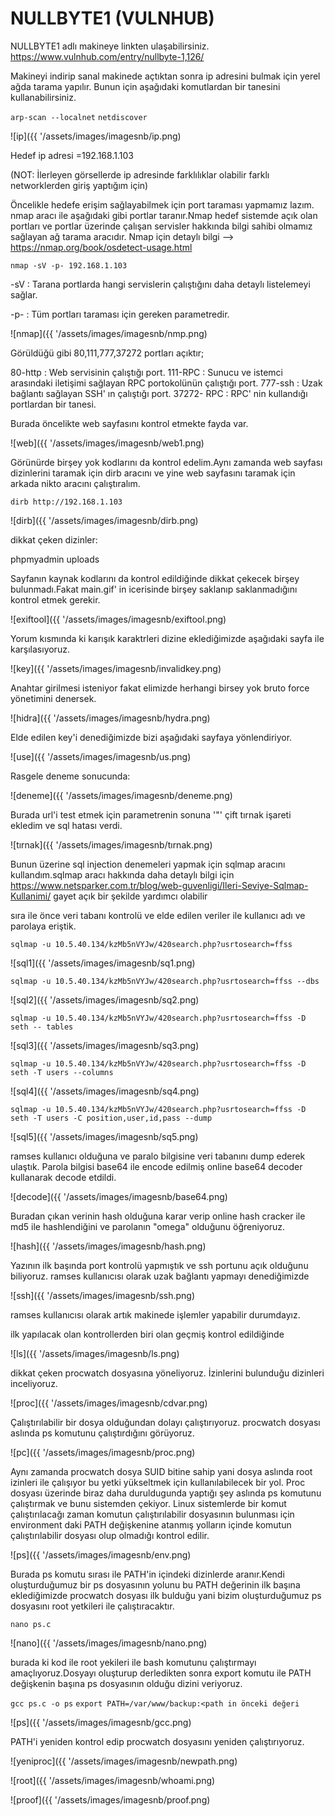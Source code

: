 # NULLBYTE1 (VULNHUB)

NULLBYTE1 adlı makineye linkten ulaşabilirsiniz.
https://www.vulnhub.com/entry/nullbyte-1,126/

Makineyi indirip sanal makinede açtıktan sonra ip adresini bulmak için yerel ağda tarama yapılır. Bunun için aşağıdaki komutlardan bir tanesini kullanabilirsiniz.

`arp-scan --localnet`
`netdiscover`

![ip]({{ '/assets/images/imagesnb/ip.png)

Hedef ip adresi =192.168.1.103

(NOT: İlerleyen görsellerde ip adresinde farklılıklar olabilir farklı networklerden giriş yaptığım için)

Öncelikle hedefe erişim sağlayabilmek için port taraması yapmamız lazım. nmap aracı ile aşağıdaki gibi portlar taranır.Nmap hedef sistemde açık olan portları ve portlar üzerinde çalışan servisler hakkında bilgi sahibi olmamız sağlayan ağ tarama aracıdır.
Nmap için detaylı bilgi --> https://nmap.org/book/osdetect-usage.html

`nmap -sV -p- 192.168.1.103 `

-sV : Tarana portlarda hangi servislerin çalıştığını daha detaylı listelemeyi sağlar.

-p- : Tüm portları taraması için gereken parametredir.

![nmap]({{ '/assets/images/imagesnb/nmp.png)

Görüldüğü gibi 80,111,777,37272 portları açıktır;

80-http : Web servisinin çalıştığı port.
111-RPC : Sunucu ve istemci arasındaki iletişimi sağlayan RPC portokolünün çalıştığı port.
777-ssh : Uzak bağlantı sağlayan SSH' ın çalıştığı port.
37272- RPC : RPC' nin kullandığı portlardan bir tanesi.

Burada öncelikte web sayfasını kontrol etmekte fayda var.

![web]({{ '/assets/images/imagesnb/web1.png)

Görünürde birşey yok kodlarını da kontrol edelim.Aynı zamanda web sayfası dizinlerini taramak için dirb aracını ve yine web sayfasını taramak için arkada nikto aracını çalıştıralım.

`dirb http://192.168.1.103`

![dirb]({{ '/assets/images/imagesnb/dirb.png)

dikkat çeken dizinler:

phpmyadmin
uploads

Sayfanın kaynak kodlarını da kontrol edildiğinde dikkat çekecek birşey bulunmadı.Fakat main.gif' in icerisinde birşey saklanıp saklanmadığını kontrol etmek gerekir.

![exiftool]({{ '/assets/images/imagesnb/exiftool.png)

Yorum kısmında ki karışık karaktrleri dizine eklediğimizde aşağıdaki sayfa ile karşılasıyoruz.

![key]({{ '/assets/images/imagesnb/invalidkey.png)

Anahtar girilmesi isteniyor fakat elimizde herhangi birsey yok bruto force yönetimini denersek.

![hidra]({{ '/assets/images/imagesnb/hydra.png)

Elde edilen key'i denediğimizde bizi aşağıdaki sayfaya yönlendiriyor.

![use]({{ '/assets/images/imagesnb/us.png)

Rasgele deneme sonucunda:

![deneme]({{ '/assets/images/imagesnb/deneme.png)

Burada url'i test etmek için parametrenin sonuna '"' çift tırnak işareti ekledim ve sql hatası verdi.

![tırnak]({{ '/assets/images/imagesnb/tırnak.png)

Bunun üzerine sql injection denemeleri yapmak için sqlmap aracını kullandım.sqlmap aracı hakkında daha detaylı bilgi için https://www.netsparker.com.tr/blog/web-guvenligi/Ileri-Seviye-Sqlmap-Kullanimi/  gayet açık bir şekilde yardımcı olabilir

sıra ile önce veri tabanı kontrolü ve elde edilen veriler ile kullanıcı adı ve parolaya eriştik.

`sqlmap -u 10.5.40.134/kzMb5nVYJw/420search.php?usrtosearch=ffss `

![sql1]({{ '/assets/images/imagesnb/sq1.png)

`sqlmap -u 10.5.40.134/kzMb5nVYJw/420search.php?usrtosearch=ffss --dbs`

![sql2]({{ '/assets/images/imagesnb/sq2.png)

`sqlmap -u 10.5.40.134/kzMb5nVYJw/420search.php?usrtosearch=ffss -D seth -- tables`

![sql3]({{ '/assets/images/imagesnb/sq3.png)

`sqlmap -u 10.5.40.134/kzMb5nVYJw/420search.php?usrtosearch=ffss -D seth -T users --columns`

![sql4]({{ '/assets/images/imagesnb/sq4.png)

`sqlmap -u 10.5.40.134/kzMb5nVYJw/420search.php?usrtosearch=ffss -D seth -T users -C position,user,id,pass --dump`

![sql5]({{ '/assets/images/imagesnb/sq5.png)

ramses kullanıcı olduğuna ve paralo bilgisine veri tabanını dump ederek ulaştık. Parola bilgisi base64 ile encode edilmiş online base64 decoder kullanarak decode etdildi.

![decode]({{ '/assets/images/imagesnb/base64.png)

Buradan çıkan verinin hash olduğuna karar verip online hash cracker ile md5 ile hashlendiğini ve parolanın "omega" olduğunu öğreniyoruz.

![hash]({{ '/assets/images/imagesnb/hash.png)

Yazının ilk başında port kontrolü yapmıştık ve ssh portunu açık olduğunu biliyoruz. ramses kullanıcısı olarak uzak bağlantı yapmayı denediğimizde

![ssh]({{ '/assets/images/imagesnb/ssh.png)

ramses kullanıcısı olarak artık makinede işlemler yapabilir durumdayız.

ilk yapılacak olan kontrollerden biri olan geçmiş kontrol edildiğinde

![ls]({{ '/assets/images/imagesnb/ls.png)

dikkat çeken procwatch dosyasına yöneliyoruz. İzinlerini bulunduğu dizinleri inceliyoruz.

![proc]({{ '/assets/images/imagesnb/cdvar.png)

Çalıştırılabilir bir dosya olduğundan dolayı çalıştırıyoruz. procwatch dosyası aslında ps komutunu çalıştırdığını görüyoruz.

![pc]({{ '/assets/images/imagesnb/proc.png)

Aynı zamanda procwatch dosya SUID bitine sahip yani dosya aslında root izinleri ile çalışıyor bu yetki yükseltmek için kullanılabilecek bir yol.
Proc dosyası üzerinde biraz daha duruldugunda yaptığı şey aslında ps komutunu çalıştırmak ve bunu sistemden çekiyor. Linux sistemlerde bir komut çalıştırılacağı zaman komutun çalıştırılabilir dosyasının bulunması için environment daki PATH değişkenine atanmış yolların içinde komutun çalıştırılabilir dosyası olup olmadığı kontrol edilir.

![ps]({{ '/assets/images/imagesnb/env.png)

Burada ps komutu sırası ile PATH'in içindeki dizinlerde aranır.Kendi oluşturduğumuz bir ps dosyasının yolunu bu PATH değerinin ilk başına eklediğimizde procwatch dosyası ilk bulduğu yani bizim oluşturduğumuz ps dosyasını root yetkileri ile çalıştıracaktır.

`nano ps.c`

![nano]({{ '/assets/images/imagesnb/nano.png)

burada ki kod ile root yekileri ile bash komutunu çalıştırmayı amaçlıyoruz.Dosyayı oluşturup derledikten sonra export komutu ile PATH değişkenin başına ps dosyasının olduğu dizini veriyoruz.

`gcc ps.c -o ps`
`export PATH=/var/www/backup:<path in önceki değeri`

![ps]({{ '/assets/images/imagesnb/gcc.png)

PATH'i yeniden kontrol edip procwatch dosyasını yeniden çalıştırıyoruz.

![yeniproc]({{ '/assets/images/imagesnb/newpath.png)

![root]({{ '/assets/images/imagesnb/whoami.png)

![proof]({{ '/assets/images/imagesnb/proof.png)
